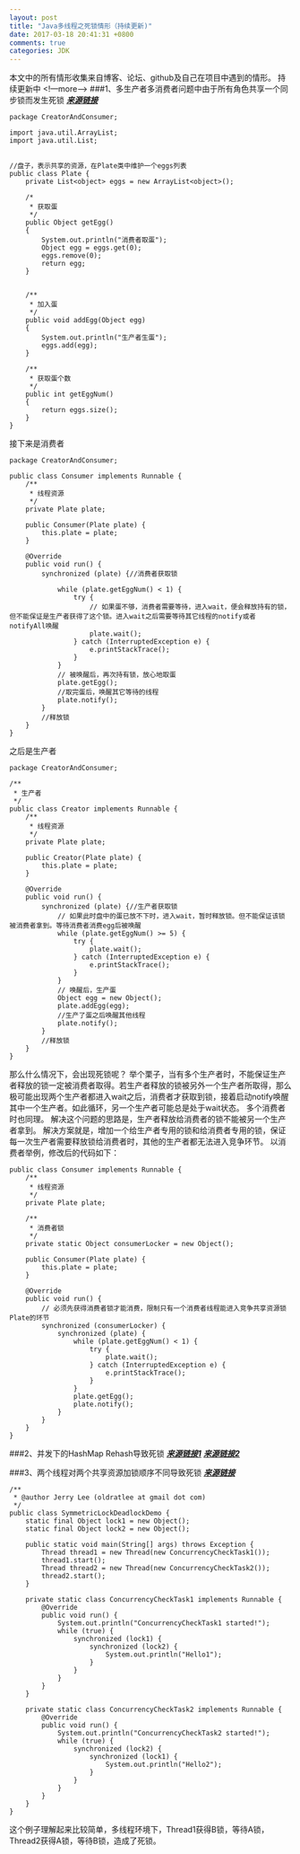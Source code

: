 ```yaml
---
layout: post
title: "Java多线程之死锁情形（持续更新)"
date: 2017-03-18 20:41:31 +0800
comments: true
categories: JDK
---
```

本文中的所有情形收集来自博客、论坛、github及自己在项目中遇到的情形。
持续更新中
<!—more—>
###1、多生产者多消费者问题中由于所有角色共享一个同步锁而发生死锁  [***来源链接***](http://www.2cto.com/kf/201410/344213.html)

```
package CreatorAndConsumer;
 
import java.util.ArrayList;
import java.util.List;
 

//盘子，表示共享的资源，在Plate类中维护一个eggs列表
public class Plate {
    private List<object> eggs = new ArrayList<object>();
     
    /*
     * 获取蛋
     */
    public Object getEgg()
    {
        System.out.println("消费者取蛋");
        Object egg = eggs.get(0);
        eggs.remove(0);
        return egg;
    }
     
     
    /**
     * 加入蛋
     */
    public void addEgg(Object egg)
    {
        System.out.println("生产者生蛋");
        eggs.add(egg);
    }
     
    /**
     * 获取蛋个数
     */
    public int getEggNum()
    {
        return eggs.size();
    }
}
```

接下来是消费者
```
package CreatorAndConsumer;
 
public class Consumer implements Runnable {
    /**
     * 线程资源
     */
    private Plate plate;
 
    public Consumer(Plate plate) {
        this.plate = plate;
    }
 
    @Override
    public void run() {
        synchronized (plate) {//消费者获取锁
            
            while (plate.getEggNum() < 1) {
                try {
                    // 如果蛋不够，消费者需要等待，进入wait，便会释放持有的锁，但不能保证是生产者获得了这个锁。进入wait之后需要等待其它线程的notify或者notifyAll唤醒
                    plate.wait();
                } catch (InterruptedException e) {
                    e.printStackTrace();
                }
            }
            // 被唤醒后，再次持有锁，放心地取蛋
            plate.getEgg();
            //取完蛋后，唤醒其它等待的线程
            plate.notify();
        }
        //释放锁
    }
}
```
之后是生产者
```
package CreatorAndConsumer;
 
/**
 * 生产者
 */
public class Creator implements Runnable {
    /**
     * 线程资源
     */
    private Plate plate;
 
    public Creator(Plate plate) {
        this.plate = plate;
    }
 
    @Override
    public void run() {
        synchronized (plate) {//生产者获取锁
            // 如果此时盘中的蛋已放不下时，进入wait，暂时释放锁。但不能保证该锁被消费者拿到。等待消费者消费egg后被唤醒
            while (plate.getEggNum() >= 5) {
                try {
                    plate.wait();
                } catch (InterruptedException e) {
                    e.printStackTrace();
                }
            }
            // 唤醒后，生产蛋
            Object egg = new Object();
            plate.addEgg(egg);
            //生产了蛋之后唤醒其他线程
            plate.notify();
        }
        //释放锁
    }
}
```
那么什么情况下，会出现死锁呢？
举个栗子，当有多个生产者时，不能保证生产者释放的锁一定被消费者取得。若生产者释放的锁被另外一个生产者所取得，那么极可能出现两个生产者都进入wait之后，消费者才获取到锁，接着启动notify唤醒其中一个生产者。如此循环，另一个生产者可能总是处于wait状态。
多个消费者时也同理。
解决这个问题的思路是，生产者释放给消费者的锁不能被另一个生产者拿到。
解决方案就是，增加一个给生产者专用的锁和给消费者专用的锁，保证每一次生产者需要释放锁给消费者时，其他的生产者都无法进入竞争环节。
以消费者举例，修改后的代码如下：

```
public class Consumer implements Runnable {
    /**
     * 线程资源
     */
    private Plate plate;
 
    /**
     * 消费者锁
     */
    private static Object consumerLocker = new Object();
 
    public Consumer(Plate plate) {
        this.plate = plate;
    }
 
    @Override
    public void run() {
        // 必须先获得消费者锁才能消费，限制只有一个消费者线程能进入竞争共享资源锁Plate的环节
        synchronized (consumerLocker) {
            synchronized (plate) {
                while (plate.getEggNum() < 1) {
                    try {
                        plate.wait();
                    } catch (InterruptedException e) {
                        e.printStackTrace();
                    }
                }
                plate.getEgg();
                plate.notify();
            }
        }
    }
}

```



###2、并发下的HashMap Rehash导致死锁   [***来源链接1***](https://github.com/oldratlee/fucking-java-concurrency)  [***来源链接2***](http://coolshell.cn/articles/9606.html)


###3、两个线程对两个共享资源加锁顺序不同导致死锁  [***来源链接***](https://github.com/oldratlee/fucking-java-concurrency) 

```
/**
 * @author Jerry Lee (oldratlee at gmail dot com)
 */
public class SymmetricLockDeadlockDemo {
    static final Object lock1 = new Object();
    static final Object lock2 = new Object();

    public static void main(String[] args) throws Exception {
        Thread thread1 = new Thread(new ConcurrencyCheckTask1());
        thread1.start();
        Thread thread2 = new Thread(new ConcurrencyCheckTask2());
        thread2.start();
    }

    private static class ConcurrencyCheckTask1 implements Runnable {
        @Override
        public void run() {
            System.out.println("ConcurrencyCheckTask1 started!");
            while (true) {
                synchronized (lock1) {
                    synchronized (lock2) {
                        System.out.println("Hello1");
                    }
                }
            }
        }
    }

    private static class ConcurrencyCheckTask2 implements Runnable {
        @Override
        public void run() {
            System.out.println("ConcurrencyCheckTask2 started!");
            while (true) {
                synchronized (lock2) {
                    synchronized (lock1) {
                        System.out.println("Hello2");
                    }
                }
            }
        }
    }
}
```
这个例子理解起来比较简单，多线程环境下，Thread1获得B锁，等待A锁，Thread2获得A锁，等待B锁，造成了死锁。

